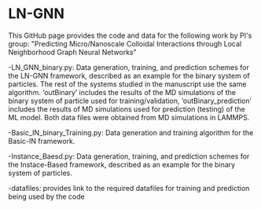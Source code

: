 # LN-GNN
This GitHub page provides the code and data for the following work by PI's group:
"Predicting Micro/Nanoscale Colloidal Interactions through Local Neighborhood Graph Neural Networks"

-LN_GNN_binary.py:  Data generation, training, and prediction schemes for the LN-GNN framework, described as an example for the binary system of particles. The rest of the systems studied in the manuscript use the same algorithm. ‘outBinary’ includes the results of the MD simulations of the binary system of particle used for training/validation, ‘outBinary_prediction’ includes the results of MD simulations used for prediction (testing) of the ML model. Both data files were obtained from MD simulations in LAMMPS.

-Basic_IN_binary_Training.py: Data generation and training algorithm for the Basic-IN framework.

-Instance_Baesd.py: Data generation, training, and prediction schemes for the Instace-Based framework, described as an example for the binary system of particles.

-datafiles: provides link to the required datafiles for training and prediction being used by the code


